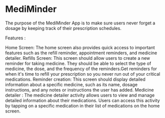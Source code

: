 # MediMinder
The purpose of the MediMinder App is to make sure users never forget a dosage by keeping track of their prescription schedules. 

Features :

Home Screen: The home screen also provides quick access to important features such as the refill reminder, appointment reminders, and medicine detailer. 
Refills Screen: This screen should allow users to create a new reminder for taking medicine. They should be able to select the type of medicine, the dose, and the frequency of the reminders.Get reminders for when it's time to refill your prescription so you never run out of your critical medications.
Reminder creation: This screen should display detailed information about a specific medicine, such as its name, dosage instructions, and any notes or instructions the user has added.
Medicine detailer : 
The medicine detailer activity allows users to view and manage detailed information about their medications. Users can access this activity by tapping on a specific medication in their list of medications on the home screen.
